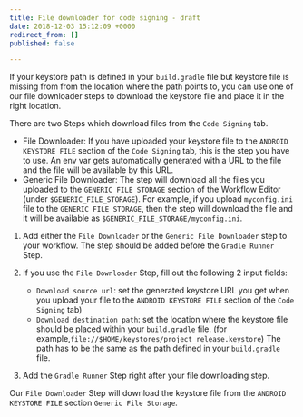 ```yaml
---
title: File downloader for code signing - draft
date: 2018-12-03 15:12:09 +0000
redirect_from: []
published: false

---
```


If your keystore path is defined in your `build.gradle` file but keystore file is missing from from the location where the path points to, you can use one of our file downloader steps to download the keystore file and place it in the right location.

There are two Steps which download files from the `Code Signing` tab.

* File Downloader: If you have uploaded your keystore file to the `ANDROID KEYSTORE FILE` section of the `Code Signing` tab, this is the step you have to use. An env var gets automatically generated with a URL to the file and the file will be available by this URL.
* Generic File Downloader: The step will download all the files you uploaded to the  `GENERIC FILE STORAGE` section of the Workflow Editor (under `$GENERIC_FILE_STORAGE`). For example, if you upload `myconfig.ini` file to the `GENERIC FILE STORAGE`, then the step will download the file and it will be available as `$GENERIC_FILE_STORAGE/myconfig.ini`.

1. Add either the `File Downloader` or the `Generic File Downloader` step to your workflow. The step should be added before the `Gradle Runner` Step.

2. If you use the `File Downloader` Step, fill out the following 2 input fields:

	* `Download source url`: set the generated keystore URL you get when you upload your file to the `ANDROID KEYSTORE FILE` section of the `Code Signing` tab)
	* `Download destination path`: set the location where the keystore file should be placed within your `build.gradle` file. (for example,`file://$HOME/keystores/project_release.keystore`) The path has to be the same as the path defined in your `build.gradle` file.

3. Add the `Gradle Runner` Step right after your file downloading step.

Our `File Downloader` Step will download the keystore file from the `ANDROID KEYSTORE FILE` section `Generic File Storage`.